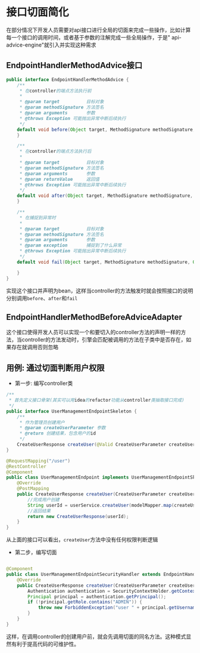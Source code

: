 # 接口切面简化

在部分情况下开发人员需要对api接口进行全局的切面来完成一些操作，比如计算每一个接口的调用时间，或者基于参数的注解完成一些全局操作，于是"
api-advice-engine"就引入并实现这种需求

## EndpointHandlerMethodAdvice接口

```java
public interface EndpointHandlerMethodAdvice {
    /**
     * 在controller的端点方法执行前
     *
     * @param target          目标对象
     * @param methodSignature 方法签名
     * @param arguments       参数
     * @throws Exception 可能抛出异常中断后续执行
     */
    default void before(Object target, MethodSignature methodSignature, Object[] arguments) throws Exception {
    }

    /**
     * 在controller的端点方法执行后
     *
     * @param target          目标对象
     * @param methodSignature 方法签名
     * @param arguments       参数
     * @param returnValue     返回值
     * @throws Exception 可能抛出异常中断后续执行
     */
    default void after(Object target, MethodSignature methodSignature, Object[] arguments, @Nullable Object returnValue) throws Exception {
    }

    /**
     * 在捕捉到异常时
     *
     * @param target          目标对象
     * @param methodSignature 方法签名
     * @param arguments       参数
     * @param exception       捕捉到了什么异常
     * @throws Exception 可能抛出异常中断后续执行
     */
    default void fail(Object target, MethodSignature methodSignature, Object[] arguments, Exception exception) throws Exception {

    }
}
```

实现这个接口并声明为bean，这样当controller的方法触发时就会按照接口的说明分别调用`before`、`after`和`fail`

## EndpointHandlerMethodBeforeAdviceAdapter

这个接口使得开发人员可以实现一个和要切入的controller方法的声明一样的方法，当controller的方法发动时，引擎会匹配被调用的方法在子类中是否存在，如果存在就调用否则忽略

## 用例: 通过切面判断用户权限

* 第一步: 编写controller类

```java
/**
 * 首先定义接口骨架(其实可以用idea的refactor功能从controller类抽取接口完成)
 */
public interface UserManagementEndpointSkeleton {
    /**
     * 作为管理员创建用户
     * @param createUserParameter 参数
     * @return 创建结果，包含用户的id
     */
    CreateUserResponse createUser(@Valid CreateUserParameter createUserParameter);
}

@RequestMapping("/user")
@RestController
@Component
public class UserManagementEndpoint implements UserManagementEndpointSkeleton {
    @Override
    @PostMapping
    public CreateUserResponse createUser(CreateUserParameter createUserParameter) {
        //完成用户创建
        String userId = userService.createUser(modelMapper.map(createUserParameter, User.class));
        //返回结果
        return new CreateUserResponse(userId);
    }
}
```

从上面的接口可以看出，`createUser`方法中没有任何权限判断逻辑

* 第二步，编写切面

```java

@Component
public class UserManagementEndpointSecurityHandler extends EndpointHandlerMethodBeforeAdviceAdapter implements UserManagementEndpointSkeleton {
    @Override
    public CreateUserResponse createUser(CreateUserParameter createUserParameter) {
        Authentication authentication = SecurityContextHolder.getContext().getAuthentication();
        Principal principal = authentication.getPrincipal();
        if (!principal.getRole.contains("ADMIN")) {
            throw new ForbiddenException("user " + principal.getUsername() + " is not ADMIN role");
        }
    }
}
```

这样，在调用controller的创建用户前，就会先调用切面的同名方法。这种模式显然有利于提高代码的可维护性。